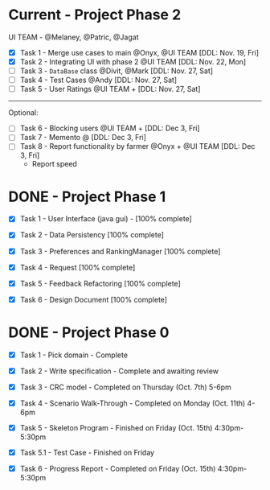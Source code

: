 # Current - Project Phase 2

UI TEAM - @Melaney, @Patric, @Jagat

- [x] Task 1 - Merge use cases to main @Onyx, @UI TEAM [DDL: Nov. 19, Fri]
- [x] Task 2 - Integrating UI with phase 2 @UI TEAM [DDL: Nov. 22, Mon]
- [ ] Task 3 - `DataBase` class @Divit, @Mark [DDL: Nov. 27, Sat]
- [ ] Task 4 - Test Cases @Andy [DDL: Nov. 27, Sat]
- [ ] Task 5 - User Ratings @UI TEAM +  [DDL: Nov. 27, Sat]

--- 

Optional: 

- [ ] Task 6 - Blocking users @UI TEAM +  [DDL: Dec 3, Fri]
- [ ] Task 7 - Memento @ [DDL: Dec 3, Fri]
- [ ] Task 8 - Report functionality by farmer @Onyx + @UI TEAM [DDL: Dec 3, Fri]
  - Report speed


# DONE - Project Phase 1

- [x] Task 1 - User Interface (java gui) - [100% complete]

- [x] Task 2 - Data Persistency [100% complete]

- [x] Task 3 - Preferences and RankingManager [100% complete]

- [x] Task 4 - Request [100% complete]

- [x] Task 5 - Feedback Refactoring [100% complete]

- [x] Task 6 - Design Document [100% complete]



# DONE - Project Phase 0

- [x] Task 1 - Pick domain - Complete  

- [x] Task 2 - Write specification - Complete and awaiting review  

- [x] Task 3 - CRC model - Completed on Thursday (Oct. 7th) 5-6pm  

- [X] Task 4 - Scenario Walk-Through - Completed on Monday (Oct. 11th) 4-6pm

- [X] Task 5 - Skeleton Program - Finished on Friday (Oct. 15th) 4:30pm-5:30pm

- [X] Task 5.1 - Test Case - Finished on Friday

- [X] Task 6 - Progress Report - Completed on Friday (Oct. 15th) 4:30pm-5:30pm
